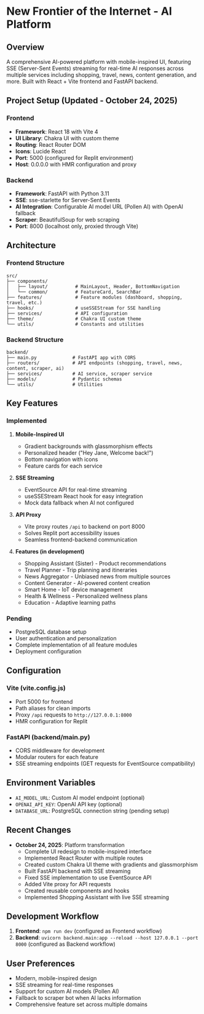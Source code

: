 # New Frontier of the Internet - AI Platform

## Overview
A comprehensive AI-powered platform with mobile-inspired UI, featuring SSE (Server-Sent Events) streaming for real-time AI responses across multiple services including shopping, travel, news, content generation, and more. Built with React + Vite frontend and FastAPI backend.

## Project Setup (Updated - October 24, 2025)

### Frontend
- **Framework**: React 18 with Vite 4
- **UI Library**: Chakra UI with custom theme
- **Routing**: React Router DOM
- **Icons**: Lucide React
- **Port**: 5000 (configured for Replit environment)
- **Host**: 0.0.0.0 with HMR configuration and proxy

### Backend
- **Framework**: FastAPI with Python 3.11
- **SSE**: sse-starlette for Server-Sent Events
- **AI Integration**: Configurable AI model URL (Pollen AI) with OpenAI fallback
- **Scraper**: BeautifulSoup for web scraping
- **Port**: 8000 (localhost only, proxied through Vite)

## Architecture

### Frontend Structure
```
src/
├── components/
│   ├── layout/          # MainLayout, Header, BottomNavigation
│   └── common/          # FeatureCard, SearchBar
├── features/            # Feature modules (dashboard, shopping, travel, etc.)
├── hooks/               # useSSEStream for SSE handling
├── services/            # API configuration
├── theme/               # Chakra UI custom theme
└── utils/               # Constants and utilities
```

### Backend Structure
```
backend/
├── main.py             # FastAPI app with CORS
├── routers/            # API endpoints (shopping, travel, news, content, scraper, ai)
├── services/           # AI service, scraper service
├── models/             # Pydantic schemas
└── utils/              # Utilities
```

## Key Features

### Implemented
1. **Mobile-Inspired UI**
   - Gradient backgrounds with glassmorphism effects
   - Personalized header ("Hey Jane, Welcome back!")
   - Bottom navigation with icons
   - Feature cards for each service

2. **SSE Streaming**
   - EventSource API for real-time streaming
   - useSSEStream React hook for easy integration
   - Mock data fallback when AI not configured

3. **API Proxy**
   - Vite proxy routes `/api` to backend on port 8000
   - Solves Replit port accessibility issues
   - Seamless frontend-backend communication

4. **Features (in development)**
   - Shopping Assistant (Sister) - Product recommendations
   - Travel Planner - Trip planning and itineraries
   - News Aggregator - Unbiased news from multiple sources
   - Content Generator - AI-powered content creation
   - Smart Home - IoT device management
   - Health & Wellness - Personalized wellness plans
   - Education - Adaptive learning paths

### Pending
- PostgreSQL database setup
- User authentication and personalization
- Complete implementation of all feature modules
- Deployment configuration

## Configuration

### Vite (vite.config.js)
- Port 5000 for frontend
- Path aliases for clean imports
- Proxy `/api` requests to `http://127.0.0.1:8000`
- HMR configuration for Replit

### FastAPI (backend/main.py)
- CORS middleware for development
- Modular routers for each feature
- SSE streaming endpoints (GET requests for EventSource compatibility)

## Environment Variables
- `AI_MODEL_URL`: Custom AI model endpoint (optional)
- `OPENAI_API_KEY`: OpenAI API key (optional)
- `DATABASE_URL`: PostgreSQL connection string (pending setup)

## Recent Changes
- **October 24, 2025**: Platform transformation
  - Complete UI redesign to mobile-inspired interface
  - Implemented React Router with multiple routes
  - Created custom Chakra UI theme with gradients and glassmorphism
  - Built FastAPI backend with SSE streaming
  - Fixed SSE implementation to use EventSource API
  - Added Vite proxy for API requests
  - Created reusable components and hooks
  - Implemented Shopping Assistant with live SSE streaming

## Development Workflow
1. **Frontend**: `npm run dev` (configured as Frontend workflow)
2. **Backend**: `uvicorn backend.main:app --reload --host 127.0.0.1 --port 8000` (configured as Backend workflow)

## User Preferences
- Modern, mobile-inspired design
- SSE streaming for real-time responses
- Support for custom AI models (Pollen AI)
- Fallback to scraper bot when AI lacks information
- Comprehensive feature set across multiple domains
